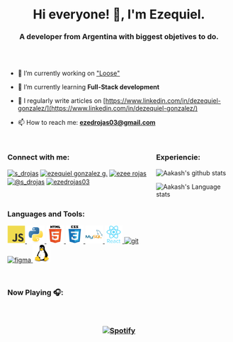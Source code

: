 <h1 align="center">Hi everyone! 👋, I'm Ezequiel.</h1>
<h3 align="center">A developer from Argentina with biggest objetives to do.</h3>


<br />
<br />


- 🔭 I’m currently working on ["Loose"](https://www.loose.com.ar/)

- 🌱 I’m currently learning **Full-Stack development**

- 📝 I regularly write articles on [https://www.linkedin.com/in/dezequiel-gonzalez/](https://www.linkedin.com/in/dezequiel-gonzalez/)

- 📫 How to reach me: **ezedrojas03@gmail.com**

<br />

<div style="display:flex;">

  <div>

  <h3 align="left">Connect with me:</h3>

  <p align="left">

  <a href="https://twitter.com/s_drojas" target="blank"><img align="center" src="https://raw.githubusercontent.com/rahuldkjain/github-profile-readme-generator/master/src/images/icons/Social/twitter.svg" alt="s_drojas" height="30" width="40" /></a>
  <a href="https://linkedin.com/in/dezequiel-gonzalez" target="blank"><img align="center" src="https://raw.githubusercontent.com/rahuldkjain/github-profile-readme-generator/master/src/images/icons/Social/linked-in-alt.svg" alt="ezequiel gonzalez g." height="30" width="40" /></a>
  <a href="https://fb.com/S.drojas03" target="blank"><img align="center" src="https://raw.githubusercontent.com/rahuldkjain/github-profile-readme-generator/master/src/images/icons/Social/facebook.svg" alt="ezee rojas" height="30" width="40" /></a>
  <a href="https://instagram.com/s_drojas" target="blank"><img align="center" src="https://raw.githubusercontent.com/rahuldkjain/github-profile-readme-generator/master/src/images/icons/Social/instagram.svg" alt="@s_drojas" height="30" width="40" /></a>
  <a href="https://www.hackerrank.com/ezedrojas03" target="blank"><img align="center" src="https://raw.githubusercontent.com/rahuldkjain/github-profile-readme-generator/master/src/images/icons/Social/hackerrank.svg" alt="ezedrojas03" height="30" width="40" /></a>

  </p>

  <br />

  <h3 align="left">Languages and Tools:</h3>

  <p align="left">

  <a href="https://developer.mozilla.org/en-US/docs/Web/JavaScript" target="_blank" rel="noreferrer"> <img src="https://raw.githubusercontent.com/devicons/devicon/master/icons/javascript/javascript-original.svg" alt="javascript" width="40" height="40"/> </a>
  <a href="https://www.python.org" target="_blank" rel="noreferrer"> <img src="https://raw.githubusercontent.com/devicons/devicon/master/icons/python/python-original.svg" alt="python" width="40" height="40"/> </a>
  <a href="https://www.w3.org/html/" target="_blank" rel="noreferrer"> <img src="https://raw.githubusercontent.com/devicons/devicon/master/icons/html5/html5-original-wordmark.svg" alt="html5" width="40" height="40"/> </a>
  <a href="https://www.w3schools.com/css/" target="_blank" rel="noreferrer"> <img src="https://raw.githubusercontent.com/devicons/devicon/master/icons/css3/css3-original-wordmark.svg" alt="css3" width="40" height="40"/> </a>
  <a href="https://www.mysql.com/" target="_blank" rel="noreferrer"> <img src="https://raw.githubusercontent.com/devicons/devicon/master/icons/mysql/mysql-original-wordmark.svg" alt="mysql" width="40" height="40"/> </a>
  <a href="https://reactjs.org/" target="_blank" rel="noreferrer"> <img src="https://raw.githubusercontent.com/devicons/devicon/master/icons/react/react-original-wordmark.svg" alt="react" width="40" height="40"/> </a>
  <a href="https://git-scm.com/" target="_blank" rel="noreferrer"> <img src="https://www.vectorlogo.zone/logos/git-scm/git-scm-icon.svg" alt="git" width="40" height="40"/> </a>
  <a href="https://www.figma.com/" target="_blank" rel="noreferrer"> <img src="https://www.vectorlogo.zone/logos/figma/figma-icon.svg" alt="figma" width="40" height="40"/> </a>
  <a href="https://www.linux.org/" target="_blank" rel="noreferrer"> <img src="https://raw.githubusercontent.com/devicons/devicon/master/icons/linux/linux-original.svg" alt="linux" width="40" height="40"/> </a>
  
  </p>

  </div>

  <br />
  <br />
  

  <div style="width:50%">
  
  <h3>Experiencie:</h3>

  <div style="width: 100%;">

  ![Aakash's github stats](https://github-readme-stats.vercel.app/api?username=EzeD03&show_icons=true&hide_border=true)

  </div>
  <div style="width: 100%;">

  ![Aakash's Language stats](https://github-readme-stats-eight-theta.vercel.app/api/top-langs/?username=EzeD03&layout=compact&langs_count=8&hide_border=true)

  </div>
  
  </div>

</div>

<br />

<h3> Now Playing 🎧:<h3>

<br />

<div style="text-align:center;">

[![Spotify](https://spotify-show-ol4jt1ee6-ezed03.vercel.app/api/spotify?background_color=0d1117&border_color=ffffff)](https://open.spotify.com/user/6d7b769e19d44ffa84fa17584e988f2b)

</div>
